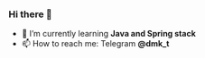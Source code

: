 ### Hi there 👋


- 🌱 I’m currently learning <b>Java and Spring stack</b> 
- 📫 How to reach me: 
      Telegram <b>@dmk_t</b>
